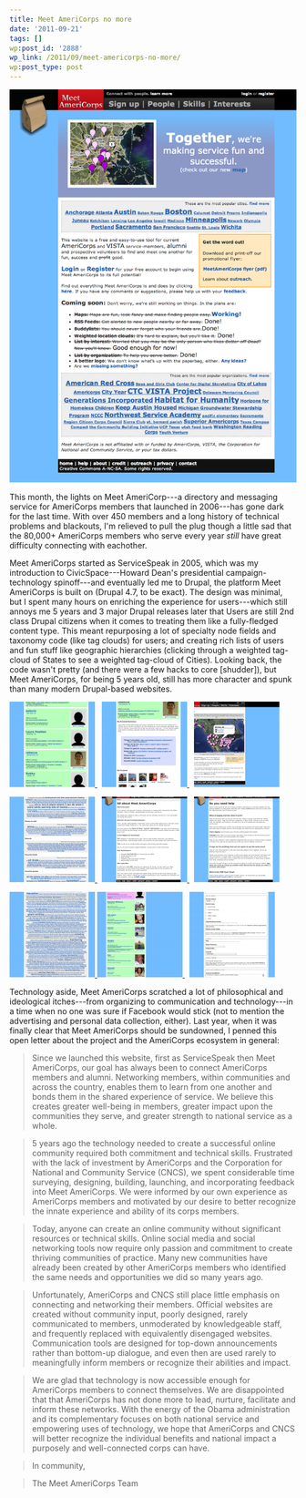 ```yaml
---
title: Meet AmeriCorps no more
date: '2011-09-21'
tags: []
wp:post_id: '2888'
wp_link: /2011/09/meet-americorps-no-more/
wp:post_type: post
---
```


[ ![](2011-09-21-Meet-AmeriCorps-no-more/Home-Meet-AmeriCorps.png "Home | Meet AmeriCorps") ](2011-09-21-Meet-AmeriCorps-no-more/Home-Meet-AmeriCorps.png)

This month, the lights on Meet AmeriCorp---a directory and messaging service for AmeriCorps members that launched in 2006---has gone dark for the last time. With over 450 members and a long history of technical problems and blackouts, I'm relieved to pull the plug though a little sad that the 80,000+ AmeriCorps members who serve every year _still_ have great difficulty connecting with eachother.

Meet AmeriCorps started as ServiceSpeak in 2005, which was my introduction to CivicSpace---Howard Dean's presidential campaign-technology spinoff---and eventually led me to Drupal, the platform Meet AmeriCorps is built on (Drupal 4.7, to be exact). The design was minimal, but I spent many hours on enriching the experience for users---which still annoys me 5 years and 3 major Drupal releases later that Users are still 2nd class Drupal citizens when it comes to treating them like a fully-fledged content type. This meant repurposing a lot of specialty node fields and taxonomy code (like tag clouds) for users; and creating rich lists of users and fun stuff like geographic hierarchies (clicking through a weighted tag-cloud of States to see a weighted tag-cloud of Cities). Looking back, the code wasn't pretty (and there were a few hacks to core [shudder]), but Meet AmeriCorps, for being 5 years old, still has more character and spunk than many modern Drupal-based websites.

[ ![](2011-09-21-Meet-AmeriCorps-no-more/California-Meet-AmeriCorps-150x150.png "California | Meet AmeriCorps") ](2011-09-21-Meet-AmeriCorps-no-more/California-Meet-AmeriCorps.png)  [ ![](2011-09-21-Meet-AmeriCorps-no-more/rebecca-Meet-AmeriCorps-150x150.png "rebecca | Meet AmeriCorps") ](2011-09-21-Meet-AmeriCorps-no-more/rebecca-Meet-AmeriCorps.png)  [ ![](2011-09-21-Meet-AmeriCorps-no-more/Map-Meet-AmeriCorps-150x150.png "Map | Meet AmeriCorps") ](2011-09-21-Meet-AmeriCorps-no-more/Map-Meet-AmeriCorps.png)

[ ![](2011-09-21-Meet-AmeriCorps-no-more/Interests-Meet-AmeriCorps-150x150.png "Interests | Meet AmeriCorps") ](2011-09-21-Meet-AmeriCorps-no-more/Interests-Meet-AmeriCorps.png)  [ ![](2011-09-21-Meet-AmeriCorps-no-more/All-about-Meet-AmeriCorps-Meet-AmeriCorps-150x150.png "All about Meet AmeriCorps | Meet AmeriCorps") ](2011-09-21-Meet-AmeriCorps-no-more/All-about-Meet-AmeriCorps-Meet-AmeriCorps.png)  [ ![](2011-09-21-Meet-AmeriCorps-no-more/So-you-need-help-Meet-AmeriCorps-150x150.png "So you need help | Meet AmeriCorps") ](2011-09-21-Meet-AmeriCorps-no-more/So-you-need-help-Meet-AmeriCorps.png)

[ ![](2011-09-21-Meet-AmeriCorps-no-more/Service-Area-Meet-AmeriCorps-150x150.png "Service Area | Meet AmeriCorps") ](2011-09-21-Meet-AmeriCorps-no-more/Service-Area-Meet-AmeriCorps.png) [ ![](2011-09-21-Meet-AmeriCorps-no-more/Alaska-Meet-AmeriCorps-150x150.png "Alaska | Meet AmeriCorps") ](2011-09-21-Meet-AmeriCorps-no-more/Alaska-Meet-AmeriCorps.png)  [ ![](2011-09-21-Meet-AmeriCorps-no-more/user-account-Meet-AmeriCorps-150x150.png "user account | Meet AmeriCorps") ](2011-09-21-Meet-AmeriCorps-no-more/user-account-Meet-AmeriCorps.png)

Technology aside, Meet AmeriCorps scratched a lot of philosophical and ideological itches---from organizing to communication and technology---in a time when no one was sure if Facebook would stick (not to mention the advertising and personal data collection, either). Last year, when it was finally clear that Meet AmeriCorps should be sundowned, I penned this open letter about the project and the AmeriCorps ecosystem in general:

> Since we launched this website, first as ServiceSpeak then Meet AmeriCorps, our goal has always been to connect AmeriCorps members and alumni. Networking members, within communities and across the country, enables them to learn from one another and bonds them in the shared experience of service. We believe this creates greater well-being in members, greater impact upon the communities they serve, and greater strength to national service as a whole.

>

> 5 years ago the technology needed to create a successful online community required both commitment and technical skills. Frustrated with the lack of investment by AmeriCorps and the Corporation for National and Community Service (CNCS), we spent considerable time surveying, designing, building, launching, and incorporating feedback into Meet AmeriCorps. We were informed by our own experience as AmeriCorps members and motivated by our desire to better recognize the innate experience and ability of its corps members.

>

> Today, anyone can create an online community without significant resources or technical skills. Online social media and social networking tools now require only passion and commitment to create thriving communities of practice. Many new communities have already been created by other AmeriCorps members who identified the same needs and opportunities we did so many years ago.

>

> Unfortunately, AmeriCorps and CNCS still place little emphasis on connecting and networking their members. Official websites are created without community input, poorly designed, rarely communicated to members, unmoderated by knowledgeable staff, and frequently replaced with equivalently disengaged websites. Communication tools are designed for top-down announcements rather than bottom-up dialogue, and even then are used rarely to meaningfully inform members or recognize their abilities and impact.

>

> We are glad that technology is now accessible enough for AmeriCorps members to connect themselves. We are disappointed that that AmeriCorps has not done more to lead, nurture, facilitate and inform these networks. With the energy of the Obama administration and its complementary focuses on both national service and empowering uses of technology, we hope that AmeriCorps and CNCS will better recognize the individual benefits and national impact a purposely and well-connected corps can have.

>

> In community,

> The Meet AmeriCorps Team
